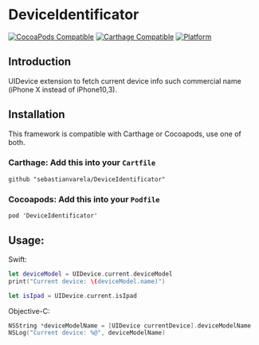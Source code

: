 # DeviceIdentificator

[![CocoaPods Compatible](https://img.shields.io/cocoapods/v/DeviceIdentificator.svg)](https://img.shields.io/cocoapods/v/DeviceIdentificator.svg)
[![Carthage Compatible](https://img.shields.io/badge/Carthage-compatible-4BC51D.svg?style=flat)](https://github.com/Carthage/Carthage)
[![Platform](https://img.shields.io/cocoapods/p/DeviceIdentificator.svg?style=flat)](http://cocoadocs.org/docsets/DeviceIdentificator)

## Introduction
UIDevice extension to fetch current device info such commercial name (iPhone X instead of iPhone10,3).

## Installation

This framework is compatible with Carthage or Cocoapods, use one of both.

### Carthage: Add this into your `Cartfile`
```ogdl
github "sebastianvarela/DeviceIdentificator" 
```

### Cocoapods: Add this into your `Podfile`
```ogdl
pod 'DeviceIdentificator' 
```

## Usage:

Swift:
```Swift
let deviceModel = UIDevice.current.deviceModel
print("Current device: \(deviceModel.name)")

let isIpad = UIDevice.current.isIpad
```

Objective-C:
```Objective-C
NSString *deviceModelName = [UIDevice currentDevice].deviceModelName
NSLog("Current device: %@", deviceModelName)
```
